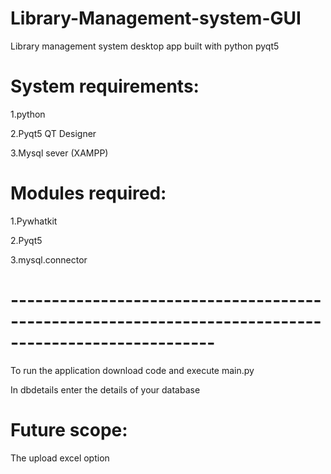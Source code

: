 # Library-Management-system-GUI
Library management system desktop app built with python pyqt5

# System requirements:

1.python

2.Pyqt5 QT Designer

3.Mysql sever (XAMPP)

# Modules required:

1.Pywhatkit

2.Pyqt5

3.mysql.connector

# -----------------------------------------------------------------------------------------------------
To run the application download code and execute main.py

In dbdetails enter the details of your database

# Future scope:
The upload excel option

